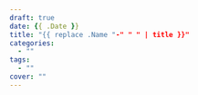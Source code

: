 ```yaml
---
draft: true
date: {{ .Date }}
title: "{{ replace .Name "-" " " | title }}"
categories:
  - ""
tags:
  - ""
cover: ""
---
```

